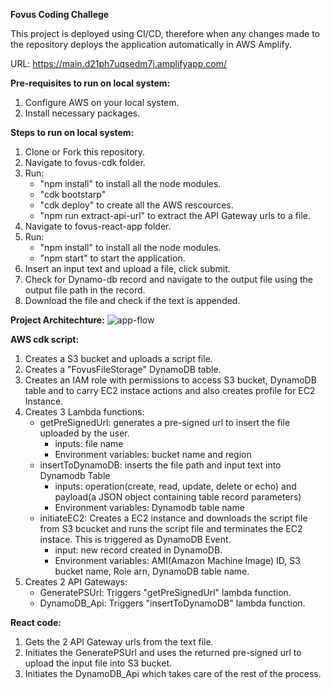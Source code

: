 **Fovus Coding Challege**

This project is deployed using CI/CD, therefore when any changes made to the repository deploys the application automatically in AWS Amplify.

URL: https://main.d21ph7uqsedm7j.amplifyapp.com/

**Pre-requisites to run on local system:** 
1. Configure AWS on your local system.
2. Install necessary packages.

**Steps to run on local system:**
1. Clone or Fork this repository.
2. Navigate to fovus-cdk folder.
3. Run:
    - "npm install" to install all the node modules.
    - "cdk bootstarp"
    - "cdk deploy" to create all the AWS rescources.
    - "npm run extract-api-url" to extract the API Gateway urls to a file.
4. Navigate to fovus-react-app folder.
5. Run:
    - "npm install" to install all the node modules.
    - "npm start" to start the application.
6. Insert an input text and upload a file, click submit.
7. Check for Dynamo-db record and navigate to the output file using the output file path in the record.
8. Download the file and check if the text is appended.


**Project Architechture:**
![app-flow](https://github.com/user-attachments/assets/9190f31e-502a-4c32-9b2d-2cd48c956884)

**AWS cdk script:**
1. Creates a S3 bucket and uploads a script file.
2. Creates a "FovusFileStorage" DynamoDB table.
3. Creates an IAM role with permissions to access S3 bucket, DynamoDB table and to carry EC2 instace actions and also creates profile for EC2 Instance.
3. Creates 3 Lambda functions:
    - getPreSignedUrl: generates a pre-signed url to insert the file uploaded by the user.
        * inputs: file name
        * Environment variables: bucket name and region
    - insertToDynamoDB: inserts the file path and input text into Dynamodb Table
        * inputs: operation(create, read, update, delete or echo) and payload(a JSON object containing table record parameters)
        * Environment variables: Dynamodb table name
    - initiateEC2: Creates a EC2 instance and downloads the script file from S3 bcucket and runs the script file and terminates the EC2 instace. This is triggered as DynamoDB Event.
        * input: new record created in DynamoDB.
        * Environment variables: AMI(Amazon Machine Image) ID, S3 bucket name, Role arn, DynamoDB table name.
4. Creates 2 API Gateways:
    - GeneratePSUrl: Triggers "getPreSignedUrl" lambda function.
    - DynamoDB_Api: Triggers "insertToDynamoDB" lambda function.

**React code:**
1. Gets the 2 API Gateway urls from the text file.
2. Initiates the GeneratePSUrl and uses the returned pre-signed url to upload the input file into S3 bucket.
3. Initiates the DynamoDB_Api which takes care of the rest of the process.
